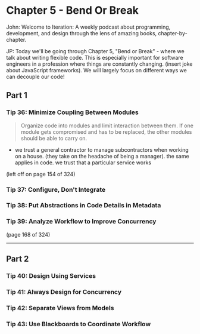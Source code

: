 # Chapter 5 - Bend Or Break

John:
Welcome to Iteration: A weekly podcast about programming, development, and design through the lens of amazing books, chapter-by-chapter.

JP:
Today we'll be going through Chapter 5, "Bend or Break" - where we talk about writing flexible code. This is especially important for software engineers in a profession where things are constantly changing. (insert joke about JavaScript frameworks). We will largely focus on different ways we can decouple our code!

## Part 1
### Tip 36: Minimize Coupling Between Modules

> Organize code into modules and limit interaction between them. If one module gets compromised and has to be replaced, the other modules should be able to carry on.

* we trust a general contractor to manage subcontractors when working on a house. (they take on the headache of being a manager). the same applies in code. we trust that a particular service works

(left off on page 154 of 324)

### Tip 37: Configure, Don't Integrate
### Tip 38: Put Abstractions in Code Details in Metadata
### Tip 39: Analyze Workflow to Improve Concurrency

(page 168 of 324)

---

## Part 2
### Tip 40: Design Using Services
### Tip 41: Always Design for Concurrency
### Tip 42: Separate Views from Models
### Tip 43: Use Blackboards to Coordinate Workflow
